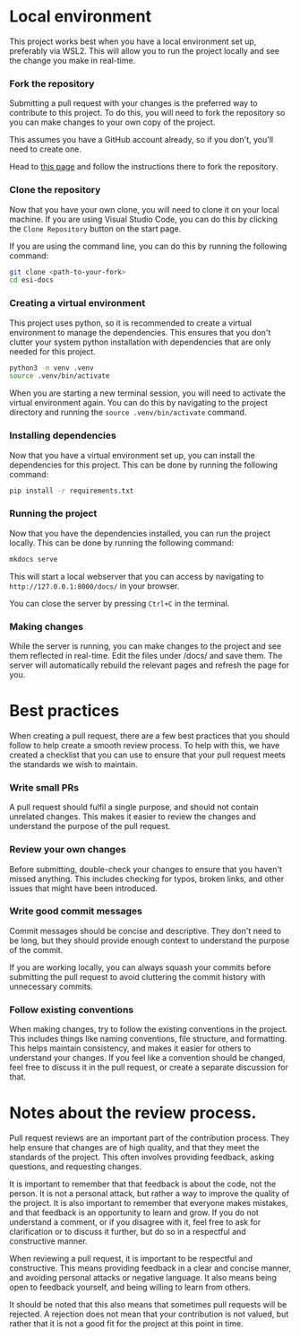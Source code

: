# Local environment

This project works best when you have a local environment set up, preferably via WSL2.
This will allow you to run the project locally and see the change you make in real-time.

### Fork the repository

Submitting a pull request with your changes is the preferred way to contribute to this project.
To do this, you will need to fork the repository so you can make changes to your own copy of the project.

This assumes you have a GitHub account already, so if you don't, you'll need to create one.

Head to [this page](https://github.com/esi/esi-docs/fork) and follow the instructions there to fork the repository.

### Clone the repository

Now that you have your own clone, you will need to clone it on your local machine.
If you are using Visual Studio Code, you can do this by clicking the `Clone Repository` button on the start page.

If you are using the command line, you can do this by running the following command:

```bash
git clone <path-to-your-fork>
cd esi-docs
```

### Creating a virtual environment

This project uses python, so it is recommended to create a virtual environment to manage the dependencies.
This ensures that you don't clutter your system python installation with dependencies that are only needed
for this project.

```bash
python3 -m venv .venv
source .venv/bin/activate
```

When you are starting a new terminal session, you will need to activate the virtual environment again.
You can do this by navigating to the project directory and running the `source .venv/bin/activate` command.

### Installing dependencies

Now that you have a virtual environment set up, you can install the dependencies for this project.
This can be done by running the following command:

```bash
pip install -r requirements.txt
```

### Running the project

Now that you have the dependencies installed, you can run the project locally.
This can be done by running the following command:

```bash
mkdocs serve
```

This will start a local webserver that you can access by navigating to `http://127.0.0.1:8000/docs/` in your browser.

You can close the server by pressing `Ctrl+C` in the terminal.

### Making changes

While the server is running, you can make changes to the project and see them reflected in real-time.
Edit the files under /docs/ and save them.
The server will automatically rebuild the relevant pages and refresh the page for you.

# Best practices

When creating a pull request, there are a few best practices that you should follow to help create a smooth review process.
To help with this, we have created a checklist that you can use to ensure that your pull request meets the standards we wish to maintain.

### Write small PRs

A pull request should fulfil a single purpose, and should not contain unrelated changes.
This makes it easier to review the changes and understand the purpose of the pull request.

### Review your own changes

Before submitting, double-check your changes to ensure that you haven't missed anything.
This includes checking for typos, broken links, and other issues that might have been introduced.

### Write good commit messages

Commit messages should be concise and descriptive.
They don't need to be long, but they should provide enough context to understand the purpose of the commit.

If you are working locally, you can always squash your commits before submitting the pull request to avoid cluttering the commit history with unnecessary commits.

### Follow existing conventions

When making changes, try to follow the existing conventions in the project.
This includes things like naming conventions, file structure, and formatting.
This helps maintain consistency, and makes it easier for others to understand your changes.
If you feel like a convention should be changed, feel free to discuss it in the pull request, or create a separate discussion for that.

# Notes about the review process.

Pull request reviews are an important part of the contribution process.
They help ensure that changes are of high quality, and that they meet the standards of the project.
This often involves providing feedback, asking questions, and requesting changes.

It is important to remember that that feedback is about the code, not the person.
It is not a personal attack, but rather a way to improve the quality of the project.
It is also important to remember that everyone makes mistakes, and that feedback is an opportunity to learn and grow.
If you do not understand a comment, or if you disagree with it, feel free to ask for clarification or to discuss it further, but do so in a respectful and constructive manner.

When reviewing a pull request, it is important to be respectful and constructive.
This means providing feedback in a clear and concise manner, and avoiding personal attacks or negative language.
It also means being open to feedback yourself, and being willing to learn from others.

It should be noted that this also means that sometimes pull requests will be rejected.
A rejection does not mean that your contribution is not valued, but rather that it is not a good fit for the project at this point in time.

